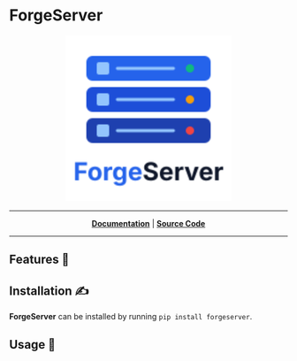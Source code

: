 # ForgeServer

<p align="center">
  <img width="300px" src="../assets/forgeserver.svg" alt="siteforge"/>
</p>

---

<p align="center">
  <a href="https://kludex.github.io/siteforge/"><strong>Documentation</strong></a> | <a href="https://github.com/{{ github }}/{{ project_slug }}/"><strong>Source Code</strong></a>
</p>

---

<!-- description goes here -->

## Features 🚀


## Installation ✍️

**ForgeServer** can be installed by running `pip install forgeserver`.

## Usage 📖
